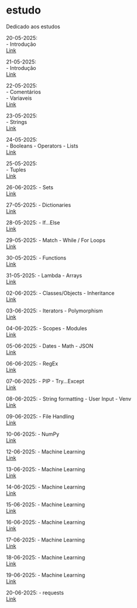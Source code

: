 # estudo
Dedicado aos estudos 

20-05-2025:  
    - Introdução  
[Link](https://youtu.be/q4Sgp1-S5uo)

21-05-2025:  
    - Introdução  
[Link](https://youtu.be/Id-rF46ymCE)

22-05-2025:  
    - Comentários  
    - Variaveis  
 [Link](https://youtu.be/cCzZfz5-aqc)

23-05-2025:  
    - Strings  
 [Link](https://youtu.be/Cy6alfcmq7Q)

24-05-2025:  
    - Booleans
    - Operators
    - Lists  
 [Link](https://youtube.com/live/O1e9OZyOr_o)

25-05-2025:  
    - Tuples  
 [Link](https://youtube.com/live/rkH4sE5mDSQ)

 26-06-2025:
    - Sets  
 [Link](https://youtube.com/live/T9JfQMnPZko)    

 27-05-2025:
    - Dictionaries  
 [Link](https://youtube.com/live/GbxtXiLFQFY)    

 28-05-2025:
    - If...Else  
 [Link](https://youtube.com/live/v2WzlqFERr8)   

 29-05-2025:
    - Match - While / For Loops  
 [Link](https://youtube.com/live/0Bs4sINszZI)  

 30-05-2025:
    - Functions  
 [Link](https://youtube.com/live/38TqvhPWPZ0)  

 31-05-2025:
    - Lambda - Arrays  
 [Link](https://youtube.com/live/jwqsx-v0ESc)  

 02-06-2025:
    - Classes/Objects - Inheritance  
 [Link](https://youtube.com/live/a4d21w1kwIg)  

 03-06-2025:
    - Iterators - Polymorphism  
 [Link](https://youtube.com/live/T-E-l53FvUc) 

 04-06-2025:
    - Scopes - Modules  
 [Link](https://youtube.com/live/RzJ9LAyRKxU) 

 05-06-2025:
    - Dates - Math - JSON  
 [Link](https://youtube.com/live/MJkTkW47MbU) 

 06-06-2025:
    - RegEx  
 [Link](https://youtube.com/live/2FMntfplB24)  

 07-06-2025:
    - PIP - Try...Except  
 [Link](https://youtube.com/live/irvjXWqrIcE)   

 08-06-2025:
    - String formatting - User Input - Venv  
 [Link](https://youtube.com/live/b8fkFIuZUh8)   

 09-06-2025:
    - File Handling  
 [Link](https://youtube.com/live/8JCG2Nrq82k) 

 10-06-2025:
    - NumPy  
 [Link](https://youtube.com/live/jhW1S3IQ4bU) 

 12-06-2025:
    - Machine Learning  
 [Link](https://youtube.com/live/72Ds2f9NWPo) 

 13-06-2025:
    - Machine Learning    
 [Link](https://youtube.com/live/pdnhA8I4tnw)  

 14-06-2025:
    - Machine Learning    
 [Link](https://youtube.com/live/Ww3As_zvdeM)  

 15-06-2025:
    - Machine Learning    
 [Link](https://youtube.com/live/gY8QjIm1LG4) 

 16-06-2025:
    - Machine Learning    
 [Link](https://youtube.com/live/mxk_kW7e93Y)  

 17-06-2025:
    - Machine Learning    
 [Link](https://youtube.com/live/1DlHjKgv2wc)   

 18-06-2025:
    - Machine Learning    
 [Link](https://youtube.com/live/zr5GTWhjp30)   

 19-06-2025:
    - Machine Learning    
 [Link](https://youtube.com/live/h8LKHzntszU) 

 20-06-2025:
    - requests  
 [Link](https://youtube.com/live/OU23b_qYzHw) 